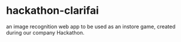 # hackathon-clarifai
an image recognition web app to be used as an instore game, created during our company Hackathon. 
